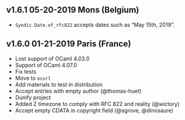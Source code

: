 v1.6.1 05-20-2019 Mons (Belgium)
--------------------------------

* `Syndic.Date.of_rfc822` accepts dates such as “May 15th, 2019”.

v1.6.0 01-21-2019 Paris (France)
--------------------------------

* Lost support of OCaml 4.03.0
* Support of OCaml 4.07.0
* Fix tests
 * Move to `ocurl`
 * Add materials to test in distribution
* Accept entries with empty author (@thomas-huet)
* Dunify project
* Added Z timezone to comply with RFC 822 and reality (@wictory)
* Accept empty CDATA in copyright field (@sgrove, @dinosaure)
